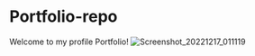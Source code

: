 # Portfolio-repo


Welcome to my profile Portfolio!
![Screenshot_20221217_011119](https://user-images.githubusercontent.com/106643330/208260988-5a1fdc6a-0b2d-4909-bcd2-d84f8d938606.png)
